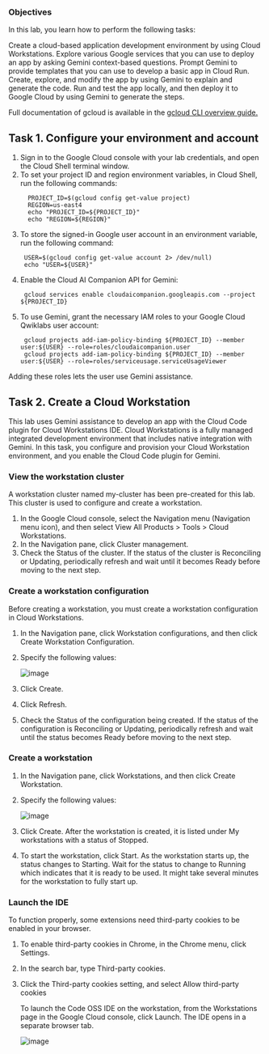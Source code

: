 ### Objectives
In this lab, you learn how to perform the following tasks:

Create a cloud-based application development environment by using Cloud Workstations.
Explore various Google services that you can use to deploy an app by asking Gemini context-based questions.
Prompt Gemini to provide templates that you can use to develop a basic app in Cloud Run.
Create, explore, and modify the app by using Gemini to explain and generate the code.
Run and test the app locally, and then deploy it to Google Cloud by using Gemini to generate the steps.

Full documentation of gcloud is available in the [gcloud CLI overview guide.](https://cloud.google.com/sdk/gcloud)

## Task 1. Configure your environment and account

1. Sign in to the Google Cloud console with your lab credentials, and open the Cloud Shell terminal window.
2. To set your project ID and region environment variables, in Cloud Shell, run the following commands:
   ```
     PROJECT_ID=$(gcloud config get-value project)
     REGION=us-east4
     echo "PROJECT_ID=${PROJECT_ID}"
     echo "REGION=${REGION}"
   ```
3. To store the signed-in Google user account in an environment variable, run the following command:
     ```
      USER=$(gcloud config get-value account 2> /dev/null)
      echo "USER=${USER}"
     ```
4. Enable the Cloud AI Companion API for Gemini:
   ```
    gcloud services enable cloudaicompanion.googleapis.com --project ${PROJECT_ID}
   ```
5. To use Gemini, grant the necessary IAM roles to your Google Cloud Qwiklabs user account:
   ```
    gcloud projects add-iam-policy-binding ${PROJECT_ID} --member user:${USER} --role=roles/cloudaicompanion.user
    gcloud projects add-iam-policy-binding ${PROJECT_ID} --member user:${USER} --role=roles/serviceusage.serviceUsageViewer
   ```
Adding these roles lets the user use Gemini assistance.

## Task 2. Create a Cloud Workstation
This lab uses Gemini assistance to develop an app with the Cloud Code plugin for Cloud Workstations IDE. Cloud Workstations is a fully managed integrated development environment that includes native integration with Gemini.
In this task, you configure and provision your Cloud Workstation environment, and you enable the Cloud Code plugin for Gemini.

### View the workstation cluster
A workstation cluster named my-cluster has been pre-created for this lab. This cluster is used to configure and create a workstation.

1. In the Google Cloud console, select the Navigation menu (Navigation menu icon), and then select View All Products > Tools > Cloud Workstations.
2. In the Navigation pane, click Cluster management.
3. Check the Status of the cluster. If the status of the cluster is Reconciling or Updating, periodically refresh and wait until it becomes Ready before moving to the next step.

### Create a workstation configuration

Before creating a workstation, you must create a workstation configuration in Cloud Workstations.

1. In the Navigation pane, click Workstation configurations, and then click Create Workstation Configuration.

2. Specify the following values:
   
   ![image](https://github.com/user-attachments/assets/e5088a2b-8dab-4f5f-903a-e51edb3a2b71)

3. Click Create.

4. Click Refresh.

5. Check the Status of the configuration being created. If the status of the configuration is Reconciling or Updating, periodically refresh and wait until the status becomes Ready before moving to the next step.

### Create a workstation

1. In the Navigation pane, click Workstations, and then click Create Workstation.

2. Specify the following values:
   
   ![image](https://github.com/user-attachments/assets/a2f7cf20-8ae0-4cf5-8744-ff2c80f6fa9b)

3. Click Create.
   After the workstation is created, it is listed under My workstations with a status of Stopped.

4. To start the workstation, click Start.
   As the workstation starts up, the status changes to Starting. Wait for the status to change to Running which indicates that it is ready to be used. It might take several minutes for the workstation to fully start up.

### Launch the IDE

To function properly, some extensions need third-party cookies to be enabled in your browser.

1. To enable third-party cookies in Chrome, in the Chrome menu, click Settings.
2. In the search bar, type Third-party cookies.
3. Click the Third-party cookies setting, and select Allow third-party cookies
   
   To launch the Code OSS IDE on the workstation, from the Workstations page in the Google Cloud console, click Launch.
   The IDE opens in a separate browser tab.

   ![image](https://github.com/user-attachments/assets/8f06e72b-d704-4249-840f-0c0b20832df0)

   



























